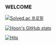 ### WELCOME ###
[![Solved.ac 프로필](http://mazassumnida.wtf/api/v2/generate_badge?boj=Hoon-Code)](https://solved.ac/dlrudgns6)


[![Hoon's GitHub stats](https://github-readme-stats.vercel.app/api?username=Hoon-Code&show_icons=true&theme=ambient_gradient&count_private=true)](https://github.com/Hoon-Code/github-readme-stats)

[![Hits](https://hits.seeyoufarm.com/api/count/incr/badge.svg?url=https%3A%2F%2Fgithub.com%2Fmin-0&count_bg=%2345DF22&title_bg=%23555555&icon=github.svg&icon_color=%23FFE4C4&title=hits&edge_flat=false)](https://hits.seeyoufarm.com)
